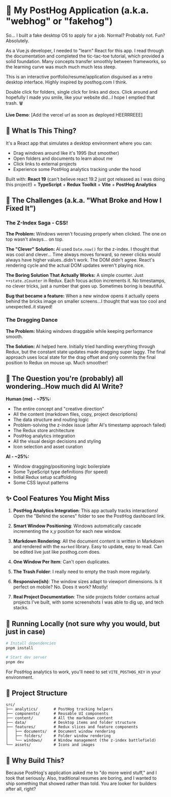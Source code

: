 # 🦔 My PostHog Application (a.k.a. "webhog" or "fakehog")

So... I built a fake desktop OS to apply for a job. Normal? Probably not. Fun? Absolutely.

As a Vue.js developer, I needed to "learn" React for this app. I read through the documentation and completed the tic-tac-toe tutorial, which provided a solid foundation. Many concepts transfer smoothly between frameworks, so the learning curve was much much much less steep.

This is an interactive portfolio/resume/application disguised as a retro desktop interface. Highly inspired by posthog.com I think.

Double click for folders, single click for links and docs.
Click around and hopefully I made you smile, like your website did...I hope I emptied that trash. 🗑️

**Live Demo**: [Add the vercel url as soon as deployed HEERRREEE]

## 🎯 What Is This Thing?

It's a React app that simulates a desktop environment where you can:

- Drag windows around like it's 1995 (but smoother)
- Open folders and documents to learn about me
- Click links to external projects
- Experience some PostHog analytics tracking under the hood

Built with: **React 19** (can't believe react 19.2 just got released as I was doing this project!) + **TypeScript** + **Redux Toolkit** + **Vite** + **PostHog Analytics**

## 🐛 The Challenges (a.k.a. "What Broke and How I Fixed It")

### The Z-Index Saga - CSS!

**The Problem:** Windows weren't focusing properly when clicked. The one on top wasn't always... on top.

**The "Clever" Solution:** AI used `Date.now()` for the z-index. I thought that was cool and clever... Time always moves forward, so newer clicks would always have higher values..didn't work. The DOM didn't agree. React's rendering cycle and the actual DOM updates weren't playing nice.

**The Boring Solution That Actually Works:** A simple counter. Just `++state.zCounter` in Redux. Each focus action increments it. No timestamps, no clever tricks, just a number that goes up. Sometimes boring is beautiful.

**Bug that became a feature:** When a new window opens it actually opens behind the bricks image on smaller screens...I thought that was too cool and unexpected..it stayed!

### The Dragging Dance

**The Problem:** Making windows draggable while keeping performance smooth.

**The Solution:** AI helped here. Initially tried handling everything through Redux, but the constant state updates made dragging super laggy. The final approach uses local state for the drag offset and only commits the final position to Redux on mouse up. Much smoother!

## 🤖 The Question you're (probably) all wondering..How much did AI Write?

**Human (me) - ~75%:**

- The entire concept and "creative direction"
- All the content (markdown files, copy, project descriptions)
- The data structure and routing logic
- Problem-solving the z-index issue (after AI's timestamp approach failed)
- The Redux store architecture
- PostHog analytics integration
- All the visual design decisions and styling
- Icon selection and asset curation

**AI - ~25%:**

- Window dragging/positioning logic boilerplate
- Some TypeScript type definitions (for speed)
- Initial Redux setup scaffolding
- Some CSS layout patterns

## ✨ Cool Features You Might Miss

1. **PostHog Analytics Integration**: This app actually tracks interactions! Open the "Behind the scenes" folder to see the PostHog dashboard link.

2. **Smart Window Positioning**: Windows automatically cascade incrementing the x,y position for each new window.

3. **Markdown Rendering**: All the document content is written in Markdown and rendered with the `marked` library. Easy to update, easy to read. Can be edited live just like posthog.com does.

4. **One Window Per Item**: Can't open duplicates.

5. **The Trash Folder**: I really need to empty the trash more regularly.

6. **Responsive(ish)**: The window sizes adapt to viewport dimensions. Is it perfect on mobile? No. Does it work? Mostly!

7. **Real Project Documentation**: The side projects folder contains actual projects I've built, with some screenshots I was able to dig up, and tech stacks.

## 🚀 Running Locally (not sure why you would, but just in case)

```bash
# Install dependencies
pnpm install

# Start dev server
pnpm dev
```

For PostHog analytics to work, you'll need to set `VITE_POSTHOG_KEY` in your environment.

## 📁 Project Structure

```
src/
├── analytics/       # PostHog tracking helpers
├── components/      # Reusable UI components
├── content/         # All the markdown content
├── data/            # Desktop items and folder structure
├── features/        # Redux slices and feature components
│   ├── documents/   # Document window rendering
│   ├── folders/     # Folder window rendering
│   └── windows/     # Window management (the z-index battlefield)
└── assets/          # Icons and images
```

## 🤔 Why Build This?

Because PostHog's application asked me to "do more weird stuff," and I took that seriously. Also, traditional resumes are boring, and I wanted to ship something that showed rather than told. You are looker for builders after all, right?
